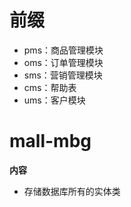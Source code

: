 # 前缀

- pms：商品管理模块
- oms：订单管理模块
- sms：营销管理模块
- cms：帮助表
- ums：客户模块



# mall-mbg

**内容**

- 存储数据库所有的实体类
